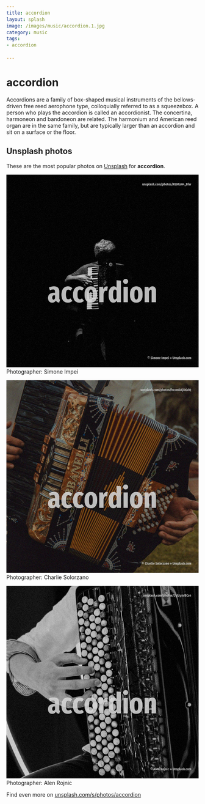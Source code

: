 ```yaml
---
title: accordion
layout: splash
image: /images/music/accordion.1.jpg
category: music
tags:
- accordion

---
```

# accordion

Accordions  are a family of box-shaped musical instruments of the bellows-driven free reed  aerophone type, colloquially referred to as a squeezebox. A person who plays the accordion is called an accordionist.  The concertina, harmoneon and bandoneon are related. The harmonium and American reed organ are in the same family, but are typically larger than an  accordion and sit on a surface or the floor.  

 
## Unsplash photos
These are the most popular photos on [Unsplash](https://unsplash.com) for **accordion**.
 
![accordion](/images/music/accordion.1.jpg)
Photographer:  Simone Impei
 
![accordion](/images/music/accordion.2.jpg)
Photographer:  Charlie Solorzano
 
![accordion](/images/music/accordion.3.jpg)
Photographer:  Alen Rojnic
 
Find even more on [unsplash.com/s/photos/accordion](https://unsplash.com/s/photos/accordion)
 
